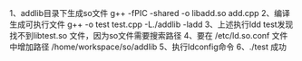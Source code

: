 1、addlib目录下生成so文件
g++ -fPIC -shared -o libadd.so add.cpp
2、编译生成可执行文件
g++ -o test test.cpp -L./addlib -ladd
3、上述执行ldd test发现找不到libtest.so 文件，因为so文件需要搜索路径
4、要在  /etc/ld.so.conf  文件中增加路径 /home/workspace/so/addlib
5、执行ldconfig命令
6、./test  成功
